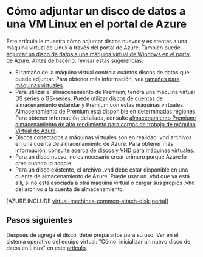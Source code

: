 <properties
    pageTitle="Adjuntar un disco de datos a una VM Linux | Microsoft Azure"
    description="Cómo adjuntar el disco de datos nueva o existente a una VM Linux en el portal de Azure utiliza el modelo de implementación de administrador de recursos."
    services="virtual-machines-linux"
    documentationCenter=""
    authors="cynthn"
    manager="timlt"
    editor=""
    tags="azure-resource-manager"/>

<tags
    ms.service="virtual-machines-linux"
    ms.workload="infrastructure-services"
    ms.tgt_pltfrm="vm-linux"
    ms.devlang="na"
    ms.topic="article"
    ms.date="07/06/2016"
    ms.author="cynthn"/>

# <a name="how-to-attach-a-data-disk-to-a-linux-vm-in-the-azure-portal"></a>Cómo adjuntar un disco de datos a una VM Linux en el portal de Azure

Este artículo le muestra cómo adjuntar discos nuevos y existentes a una máquina virtual de Linux a través del portal de Azure. También puede [adjuntar un disco de datos a una máquina virtual de Windows en el portal de Azure](virtual-machines-windows-attach-disk-portal.md). Antes de hacerlo, revisar estas sugerencias:

- El tamaño de la máquina virtual controla cuántos discos de datos que puede adjuntar. Para obtener más información, vea [tamaños para máquinas virtuales](virtual-machines-linux-sizes.md).
- Para utilizar el almacenamiento de Premium, tendrá una máquina virtual DS series o GS-series. Puede utilizar discos de cuentas de almacenamiento estándar y Premium con estas máquinas virtuales. Almacenamiento de Premium está disponible en determinadas regiones. Para obtener información detallada, consulte [almacenamiento Premium: almacenamiento de alto rendimiento para cargas de trabajo de máquina Virtual de Azure](../storage/storage-premium-storage.md).
- Discos conectados a máquinas virtuales son en realidad .vhd archivos en una cuenta de almacenamiento de Azure. Para obtener más información, consulte [acerca de discos y VHD para máquinas virtuales](virtual-machines-linux-about-disks-vhds.md).
- Para un disco nuevo, no es necesario crear primero porque Azure lo crea cuando lo acople.
- Para un disco existente, el archivo .vhd debe estar disponible en una cuenta de almacenamiento de Azure. Puede usar un .vhd que ya está allí, si no está asociada a otra máquina virtual o cargar sus propios .vhd del archivo a la cuenta de almacenamiento.


[AZURE.INCLUDE [virtual-machines-common-attach-disk-portal](../../includes/virtual-machines-common-attach-disk-portal.md)]

## <a name="next-steps"></a>Pasos siguientes

Después de agrega el disco, debe prepararlos para su uso. Ver en el sistema operativo del equipo virtual: "Cómo: inicializar un nuevo disco de datos en Linux" en este [artículo](virtual-machines-linux-classic-attach-disk.md#how-to-initialize-a-new-data-disk-in-linux).
